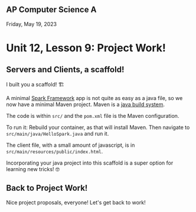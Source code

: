 ## AP Computer Science A

Friday, May 19, 2023

# Unit 12, Lesson 9: Project Work!

## Servers and Clients, a scaffold!

I built you a scaffold! 🏗

A minimal [Spark Framework](http://sparkjava.com/) app is not quite as easy as a java file, so we now have a minimal Maven project. Maven is a [java build system](https://maven.apache.org/what-is-maven.html).

The code is within `src/` and the `pom.xml` file is the Maven configuration.

To run it: Rebuild your container, as that will install Maven. Then navigate to `src/main/java/HelloSpark.java` and run it.

The client file, with a small amount of javascript, is in `src/main/resources/public/index.html`.

Incorporating your java project into this scaffold is a super option for learning new tricks! 🤓

## Back to Project Work!

Nice project proposals, everyone! Let's get back to work!
